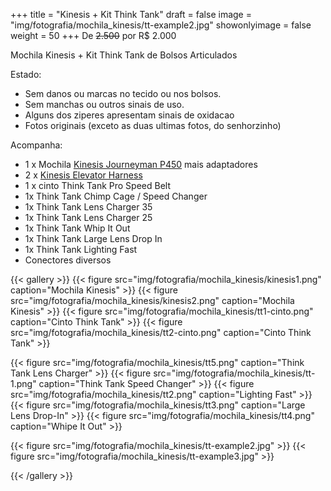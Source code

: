 +++
title = "Kinesis + Kit Think Tank"
draft = false
image = "img/fotografia/mochila_kinesis/tt-example2.jpg"
showonlyimage = false
weight = 50
+++
De ~~2.500~~ por <span class="price">R$ 2.000</span>

Mochila Kinesis + Kit Think Tank de Bolsos Articulados
<!--more-->

Estado:

- Sem danos ou marcas no tecido ou nos bolsos.
- Sem manchas ou outros sinais de uso.
- Alguns dos ziperes apresentam sinais de oxidacao
- Fotos originais (exceto as duas ultimas fotos, do senhorzinho)

Acompanha:

- 1 x Mochila [Kinesis Journeyman P450](https://kgear.eogear.com/collections/kinesis/products/kinesis-p450-journeyman-modular-pack) mais adaptadores
- 2 x [Kinesis Elevator Harness](https://kgear.eogear.com/collections/kinesis/products/kinesis-p111-elevator-adapter)
- 1 x cinto Think Tank Pro Speed Belt
- 1x Think Tank Chimp Cage / Speed Changer
- 1x Think Tank Lens Charger 35
- 1x Think Tank Lens Charger 25
- 1x Think Tank Whip It Out
- 1x Think Tank Large Lens Drop In
- 1x Think Tank Lighting Fast
- Conectores diversos

{{< gallery >}}
{{< figure src="img/fotografia/mochila_kinesis/kinesis1.png" caption="Mochila Kinesis" >}}
{{< figure src="img/fotografia/mochila_kinesis/kinesis2.png" caption="Mochila Kinesis" >}}
{{< figure src="img/fotografia/mochila_kinesis/tt1-cinto.png" caption="Cinto Think Tank" >}}
{{< figure src="img/fotografia/mochila_kinesis/tt2-cinto.png" caption="Cinto Think Tank" >}}

{{< figure src="img/fotografia/mochila_kinesis/tt5.png" caption="Think Tank Lens Charger" >}}
{{< figure src="img/fotografia/mochila_kinesis/tt-1.png" caption="Think Tank Speed Changer" >}}
{{< figure src="img/fotografia/mochila_kinesis/tt2.png" caption="Lighting Fast" >}}
{{< figure src="img/fotografia/mochila_kinesis/tt3.png" caption="Large Lens Drop-In" >}}
{{< figure src="img/fotografia/mochila_kinesis/tt4.png" caption="Whipe It Out" >}}

{{< figure src="img/fotografia/mochila_kinesis/tt-example2.jpg" >}}
{{< figure src="img/fotografia/mochila_kinesis/tt-example3.jpg" >}}

{{< /gallery >}}
